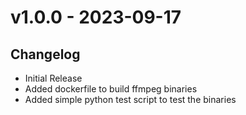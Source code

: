 # v1.0.0 - 2023-09-17

## Changelog

- Initial Release
- Added dockerfile to build ffmpeg binaries
- Added simple python test script to test the binaries
